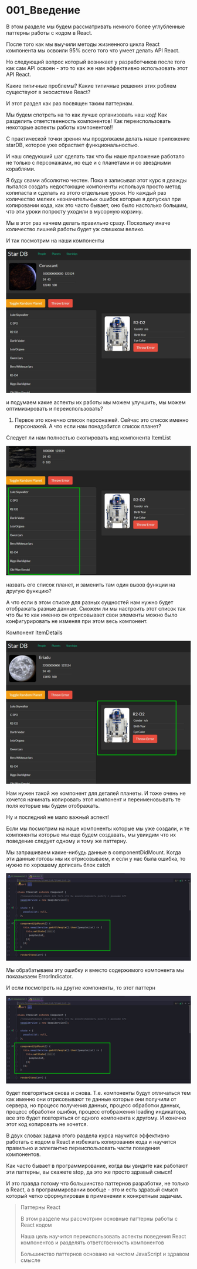 # 001_Введение

В этом разделе мы будем рассматривать немного более углубленные паттерны работы с кодом в React.

После того как мы выучили  методы жизненного цикла React компонента мы освоили 95% всего того что умеет делать API React.

Но следующий вопрос который возникает у разработчиков после того как сам API освоен - это то как же нам эффектвивно использовать этот API React. 

Какие типичные проблемы? Какие типичные решения этих роблем существуют в экосистеме React?

И этот раздел как раз посвящен таким паттернам.

Мы будем спотреть на то как лучше организовать наш код! Как разделить ответственность компонентов! Как переиспользовать некоторые аспекты работы компонентов!!

С практической точки зрения мы продолжаем делать наше приложение starDB, которое уже обрастает функциональностью. 

И наш следуюший шаг сделать так что бы наше приложение работало не только с персонажами, но еще и с планетами и со звездными кораблями.

Я буду свами абсолютно честен. Пока я записывал этот курс я дважды пытался создать недостоющие компоненты используя просто метод копипаста и сделать из этого отдельные уроки. Но каждый раз количество мелких незначительных ошибок которые я допускал при копировании кода, как это часто бывает, оно было настолько большим, что эти уроки попросту уходили в мусорную корзину. 

Мы в этот раз начнем делать правильно сразу. Поскольку иначе количество лишней работы будет уж слишком велико.

И так посмотрим на наши компоненты

![](img/001.jpg)

и подумаем какие аспекты их работы мы можем улучшить, мы можем оптимизировать и переиспользовать? 

1. Первое это конечно список персонажей. Сейчас это список именно персонажей. А что если нам понадобится список планет?

Следует ли нам полностью скопировать код компонента ItemList

![](img/002.jpg)

назвать его список планет, и заменить там один вызов функции на другую функцию?

А что если в этом списке для разных сущностей нам нужно будет отображать разные данные. Сможем ли мы настроить этот список так что бы то как именно он отрисовывает свои элементы можно было конфигурировать не изменяя при этом весь компонент.


Компонент ItemDetails

![](img/003.jpg)

Нам нужен такой же компонент для деталей планеты. И тоже очень не хочется начинать копировать этот компонент и переименовывать те поля которые мы будем отображать.


Ну и последний не мало важный аспект!

Если мы посмотрим на наше компоненты которые мы уже создали, и те компоненты которые мы еще будем создавать, мы увиидим что их поведение следует одному и тому же паттерну.

Мы запрашиваем какие-нибудь данные в componentDidMount. Когда эти данные готовы мы их отрисовываем, и если у нас была ошибка, то нужно по хорошему дописать блок catch

![](img/004.jpg)

Мы обрабатываем эту ошибку и вместо содержимого компонента мы показываем ErrorIndicator.

И если посмотреть на другие компоненты, то этот паттерн 

![](img/004.jpg)

будет повторяться снова и снова. Т.е. компоненты будут отличаться тем как именно они отрисовывают те данные которые они получили от сервера, но процесс получения данных, процесс обработки данных, процесс обработки ошибки, процесс отображения loading индикатора, все это будет повторяться от одного компонента к другому. И конечно этот код копировать не хочется.

В двух словах задача этого раздела курса научится эффективно работать с кодом в React и избежать копирования кода и научится правильно и эллегантно переиспользовать части поведения компонентов.

Как часто бывает в программирование, когда вы увидите как работают эти паттерны, вы скажете stop, да это же просто здравый смысл! 

И это правда потому что большинство паттернов разработки, не только в React, а в программировании вообще - это и есть здравый смысл который четко сформулирован в применении к конкретным задачам.

> Паттерны React
> 
> В этом разделе мы рассмотрим основные паттерны работы с React кодом
> 
> Наша цель научится переиспользовать аспекты поведения React компонентов и разделять ответственность компонентов
> 
> Большинство паттернов основано на чистом JavaScript и здравом смысле
